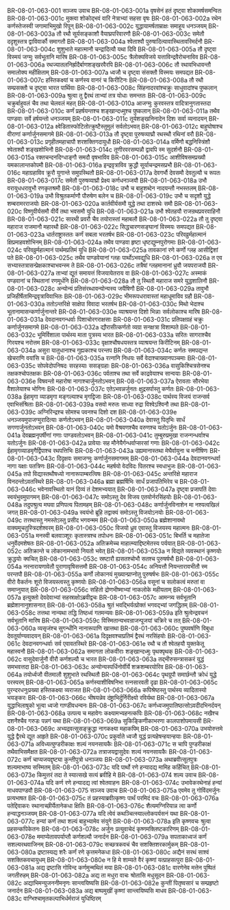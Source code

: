 BR-08-01-063-001  सञ्जय उवाच
BR-08-01-063-001a वृषसेनं हतं दृष्ट्वा शोकामर्षसमन्वितः
BR-08-01-063-001c मुक्त्वा शोकोद्भवं वारि नेत्राभ्यां सहसा वृषः
BR-08-01-063-002a रथेन कर्णस्तेजस्वी जगामाभिमुखो रिपून्
BR-08-01-063-002c युद्धायामर्षताम्राक्षः समाहूय धनञ्जयम्
BR-08-01-063-003a तौ रथौ सूर्यसङ्काशौ वैयाघ्रपरिवारणौ
BR-08-01-063-003c समेतौ ददृशुस्तत्र द्वाविवार्कौ समागतौ
BR-08-01-063-004a श्वेताश्वौ पुरुषादित्यावास्थितावरिमर्दनौ
BR-08-01-063-004c शुशुभाते महात्मानौ चन्द्रादित्यौ यथा दिवि
BR-08-01-063-005a तौ दृष्ट्वा विस्मयं जग्मुः सर्वभूतानि मारिष
BR-08-01-063-005c त्रैलोक्यविजये यत्ताविन्द्रवैरोचनाविव
BR-08-01-063-006a रथज्यातलनिर्ह्रादैर्बाणशङ्खरवैरपि
BR-08-01-063-006c तौ रथावभिधावन्तौ समालोक्य महीक्षिताम्
BR-08-01-063-007a ध्वजौ च दृष्ट्वा संसक्तौ विस्मयः समपद्यत
BR-08-01-063-007c हस्तिकक्ष्यां च कर्णस्य वानरं च किरीटिनः
BR-08-01-063-008a तौ रथौ सम्प्रसक्तौ च दृष्ट्वा भारत पार्थिवाः
BR-08-01-063-008c सिंहनादरवांश्चक्रुः साधुवादांश्च पुष्कलान्
BR-08-01-063-009a श्रुत्वा तु द्वैरथं ताभ्यां तत्र योधाः समन्ततः
BR-08-01-063-009c चक्रुर्बाहुवलं चैव तथा चेलवलं महत्
BR-08-01-063-010a आजग्मुः कुरवस्तत्र वादित्रानुगतास्तदा
BR-08-01-063-010c कर्णं प्रहर्षयन्तश्च शङ्खान्दध्मुश्च पुष्कलान्
BR-08-01-063-011a तथैव पाण्डवाः सर्वे हर्षयन्तो धनञ्जयम्
BR-08-01-063-011c तूर्यशङ्खनिनादेन दिशः सर्वा व्यनादयन्
BR-08-01-063-012a क्ष्वेडितास्फोटितोत्क्रुष्टैस्तुमुलं सर्वतोऽभवत्
BR-08-01-063-012c बाहुघोषाश्च वीराणां कर्णार्जुनसमागमे
BR-08-01-063-013a तौ दृष्ट्वा पुरुषव्याघ्रौ रथस्थौ रथिनां वरौ
BR-08-01-063-013c प्रगृहीतमहाचापौ शरशक्तिगदायुधौ
BR-08-01-063-014a वर्मिणौ बद्धनिस्त्रिंशौ श्वेताश्वौ शङ्खशोभिनौ
BR-08-01-063-014c तूणीरवरसम्पन्नौ द्वावपि स्म सुदर्शनौ
BR-08-01-063-015a रक्तचन्दनदिग्धाङ्गौ समदौ वृषभाविव
BR-08-01-063-015c आशीविषसमप्रख्यौ यमकालान्तकोपमौ
BR-08-01-063-016a इन्द्रवृत्राविव क्रुद्धौ सूर्याचन्द्रमसप्रभौ
BR-08-01-063-016c महाग्रहाविव क्रूरौ युगान्ते समुपस्थितौ
BR-08-01-063-017a देवगर्भौ देवसमौ देवतुल्यौ च रूपतः
BR-08-01-063-017c समेतौ पुरुषव्याघ्रौ प्रेक्ष्य कर्णधनञ्जयौ
BR-08-01-063-018a उभौ वरायुधधरावुभौ रणकृतश्रमौ
BR-08-01-063-018c उभौ च बाहुशब्देन नादयन्तौ नभस्तलम्
BR-08-01-063-019a उभौ विश्रुतकर्माणौ पौरुषेण बलेन च
BR-08-01-063-019c उभौ च सदृशौ युद्धे शम्बरामरराजयोः
BR-08-01-063-020a कार्तवीर्यसमौ युद्धे तथा दाशरथेः समौ
BR-08-01-063-020c विष्णुवीर्यसमौ वीर्ये तथा भवसमौ युधि
BR-08-01-063-021a उभौ श्वेतहयौ राजन्रथप्रवरवाहिनौ
BR-08-01-063-021c सारथी प्रवरौ चैव तयोरास्तां महाबलौ
BR-08-01-063-022a तौ तु दृष्ट्वा महाराज राजमानौ महारथौ
BR-08-01-063-022c सिद्धचारणसङ्घानां विस्मयः समपद्यत
BR-08-01-063-023a धार्तराष्ट्रास्ततः कर्णं सबला भरतर्षभ
BR-08-01-063-023c परिवव्रुर्महात्मानं क्षिप्रमाहवशोभिनम्
BR-08-01-063-024a तथैव पाण्डवा हृष्टा धृष्टद्युम्नपुरोगमाः
BR-08-01-063-024c परिवव्रुर्महात्मानं पार्थमप्रतिमं युधि
BR-08-01-063-025a तावकानां रणे कर्णो ग्लह आसीद्विशां पते
BR-08-01-063-025c तथैव पाण्डवेयानां ग्लहः पार्थोऽभवद्युधि
BR-08-01-063-026a त एव सभ्यास्तत्रासन्प्रेक्षकाश्चाभवन्स्म ते
BR-08-01-063-026c तत्रैषां ग्लहमानानां ध्रुवौ जयपराजयौ
BR-08-01-063-027a ताभ्यां द्यूतं समायत्तं विजयायेतराय वा
BR-08-01-063-027c अस्माकं पण्डवानां च स्थितानां रणमूर्धनि
BR-08-01-063-028a तौ तु स्थितौ महाराज समरे युद्धशालिनौ
BR-08-01-063-028c अन्योन्यं प्रतिसंरब्धावन्योन्यस्य जयैषिणौ
BR-08-01-063-029a तावुभौ प्रजिहीर्षेतामिन्द्रवृत्राविवाभितः
BR-08-01-063-029c भीमरूपधरावास्तां महाधूमाविव ग्रहौ
BR-08-01-063-030a ततोऽन्तरिक्षे साक्षेपा विवादा भरतर्षभ
BR-08-01-063-030c मिथो भेदाश्च भूतानामासन्कर्णार्जुनान्तरे
BR-08-01-063-030e व्याश्रयन्त दिशो भिन्नाः सर्वलोकाश्च मारिष
BR-08-01-063-031a देवदानवगन्धर्वाः पिशाचोरगराक्षसाः
BR-08-01-063-031c प्रतिपक्षग्रहं चक्रुः कर्णार्जुनसमागमे
BR-08-01-063-032a द्यौरासीत्कर्णतो व्यग्रा सनक्षत्रा विशाम्पते
BR-08-01-063-032c भूमिर्विशाला पार्थस्य माता पुत्रस्य भारत
BR-08-01-063-033a सरितः सागराश्चैव गिरयश्च नरोत्तम
BR-08-01-063-033c वृक्षाश्चौषधयस्तत्र व्याश्रयन्त किरीटिनम्
BR-08-01-063-034a असुरा यातुधानाश्च गुह्यकाश्च परन्तप
BR-08-01-063-034c कर्णतः समपद्यन्त खेचराणि वयांसि च
BR-08-01-063-035a रत्नानि निधयः सर्वे वेदाश्चाख्यानपञ्चमाः
BR-08-01-063-035c सोपवेदोपनिषदः सरहस्याः ससङ्ग्रहाः
BR-08-01-063-036a वासुकिश्चित्रसेनश्च तक्षकश्चोपतक्षकः
BR-08-01-063-036c पर्वताश्च तथा सर्वे काद्रवेयाश्च सान्वयाः
BR-08-01-063-036e विषवन्तो महारोषा नागाश्चार्जुनतोऽभवन्
BR-08-01-063-037a ऐरावताः सौरभेया वैशालेयाश्च भोगिनः
BR-08-01-063-037c एतेऽभवन्नर्जुनतः क्षुद्रसर्पास्तु कर्णतः
BR-08-01-063-038a ईहामृगा व्याडमृगा मङ्गल्याश्च मृगद्विजाः
BR-08-01-063-038c पार्थस्य विजयं राजन्सर्व एवाभिसंश्रिताः
BR-08-01-063-039a वसवो मरुतः साध्या रुद्रा विश्वेऽश्विनौ तथा
BR-08-01-063-039c अग्निरिन्द्रश्च सोमश्च पवनश्च दिशो दश
BR-08-01-063-039e धनञ्जयमुपाजग्मुरादित्याः कर्णतोऽभवन्
BR-08-01-063-040a देवास्तु पितृभिः सार्धं सगणार्जुनतोऽभवन्
BR-08-01-063-040c यमो वैश्रवणश्चैव वरुणश्च यतोऽर्जुनः
BR-08-01-063-041a देवब्रह्मनृपर्षीणां गणाः पाण्डवतोऽभवन्
BR-08-01-063-041c तुम्बुरुप्रमुखा राजन्गन्धर्वाश्च यतोऽर्जुनः
BR-08-01-063-042a प्रावेयाः सह मौनेयैर्गन्धर्वाप्सरसां गणाः
BR-08-01-063-042c ईहामृगव्याडमृगैर्द्विपाश्च रथपत्तिभिः
BR-08-01-063-043a उह्यमानास्तथा मेघैर्वायुना च मनीषिणः
BR-08-01-063-043c दिदृक्षवः समाजग्मुः कर्णार्जुनसमागमम्
BR-08-01-063-044a देवदानवगन्धर्वा नागा यक्षाः पतत्रिणः
BR-08-01-063-044c महर्षयो वेदविदः पितरश्च स्वधाभुजः
BR-08-01-063-045a तपो विद्यास्तथौषध्यो नानारूपाम्बरत्विषः
BR-08-01-063-045c अन्तरिक्षे महाराज विनदन्तोऽवतस्थिरे
BR-08-01-063-046a ब्रह्मा ब्रह्मर्षिभिः सार्धं प्रजापतिभिरेव च
BR-08-01-063-046c भवेनावस्थितो यानं दिव्यं तं देशमभ्ययात्
BR-08-01-063-047a दृष्ट्वा प्रजापतिं देवाः स्वयंभुवमुपागमन्
BR-08-01-063-047c समोऽस्तु देव विजय एतयोर्नरसिंहयोः
BR-08-01-063-048a तदुपश्रुत्य मघवा प्रणिपत्य पितामहम्
BR-08-01-063-048c कर्णार्जुनविनाशेन मा नश्यत्वखिलं जगत्
BR-08-01-063-049a स्वयंभो ब्रूहि तद्वाक्यं समोऽस्तु विजयोऽनयोः
BR-08-01-063-049c तत्तथास्तु नमस्तेऽस्तु प्रसीद भगवन्मम
BR-08-01-063-050a ब्रह्मेशानावथो वाक्यमूचतुस्त्रिदशेश्वरम्
BR-08-01-063-050c विजयो ध्रुव एवास्तु विजयस्य महात्मनः
BR-08-01-063-051a मनस्वी बलवाञ्शूरः कृतास्त्रश्च तपोधनः
BR-08-01-063-051c बिभर्ति च महातेजा धनुर्वेदमशेषतः
BR-08-01-063-052a अतिक्रमेच्च माहात्म्याद्दिष्टमेतस्य पर्ययात्
BR-08-01-063-052c अतिक्रान्ते च लोकानामभावो नियतो भवेत्
BR-08-01-063-053a न विद्यते व्यवस्थानं कृष्णयोः क्रुद्धयोः क्वचित्
BR-08-01-063-053c स्रष्टारौ ह्यसतश्चोभौ सतश्च पुरुषर्षभौ
BR-08-01-063-054a नरनारायणावेतौ पुराणावृषिसत्तमौ
BR-08-01-063-054c अनियत्तौ नियन्तारावभीतौ स्म परन्तपौ
BR-08-01-063-055a कर्णो लोकानयं मुख्यान्प्राप्नोतु पुरुषर्षभः
BR-08-01-063-055c वीरो वैकर्तनः शूरो विजयस्त्वस्तु कृष्णयोः
BR-08-01-063-056a वसूनां च सलोकत्वं मरुतां वा समाप्नुयात्
BR-08-01-063-056c सहितो द्रोणभीष्माभ्यां नाकलोके महीयताम्
BR-08-01-063-057a इत्युक्तो देवदेवाभ्यां सहस्राक्षोऽब्रवीद्वचः
BR-08-01-063-057c आमन्त्र्य सर्वभूतानि ब्रह्मेशानानुशासनात्
BR-08-01-063-058a श्रुतं भवद्भिर्यत्प्रोक्तं भगवद्भ्यां जगद्धितम्
BR-08-01-063-058c तत्तथा नान्यथा तद्धि तिष्ठध्वं गतमन्यवः
BR-08-01-063-059a इति श्रुत्वेन्द्रवचनं सर्वभूतानि मारिष
BR-08-01-063-059c विस्मितान्यभवन्राजन्पूजयां चक्रिरे च तत्
BR-08-01-063-060a व्यसृजंश्च सुगन्धीनि नानारूपाणि खात्तथा
BR-08-01-063-060c पुष्पवर्षाणि विबुधा देवतूर्याण्यवादयन्
BR-08-01-063-061a दिदृक्षवश्चाप्रतिमं द्वैरथं नरसिंहयोः
BR-08-01-063-061c देवदानवगन्धर्वाः सर्व एवावतस्थिरे
BR-08-01-063-061e रथौ च तौ श्वेतहयौ युक्तकेतू महास्वनौ
BR-08-01-063-062a समागता लोकवीराः शङ्खान्दध्मुः पृथक्पृथक्
BR-08-01-063-062c वासुदेवार्जुनौ वीरौ कर्णशल्यौ च भारत
BR-08-01-063-063a तद्भीरुसन्त्रासकरं युद्धं समभवत्तदा
BR-08-01-063-063c अन्योन्यस्पर्धिनोर्वीर्ये शक्रशम्बरयोरिव
BR-08-01-063-064a तयोर्ध्वजौ वीतमालौ शुशुभाते रथस्थितौ
BR-08-01-063-064c पृथग्रूपौ समार्छन्तौ क्रोधं युद्धे परस्परम्
BR-08-01-063-065a कर्णस्याशीविषनिभा रत्नसारवती दृढा
BR-08-01-063-065c पुरन्दरधनुःप्रख्या हस्तिकक्ष्या व्यराजत
BR-08-01-063-066a कपिश्रेष्ठस्तु पार्थस्य व्यादितास्यो भयङ्करः
BR-08-01-063-066c भीषयन्नेव दंष्ट्राभिर्दुर्निरीक्ष्यो रविर्यथा
BR-08-01-063-067a युद्धाभिलाषुको भूत्वा ध्वजो गाण्डीवधन्वनः
BR-08-01-063-067c कर्णध्वजमुपातिष्ठत्सोऽवदीदभिनर्दयन्
BR-08-01-063-068a उत्पत्य च महावेगः कक्ष्यामभ्यहनत्कपिः
BR-08-01-063-068c नखैश्च दशनैश्चैव गरुडः पन्नगं यथा
BR-08-01-063-069a सुकिङ्किणीकाभरणा कालपाशोपमायसी
BR-08-01-063-069c अभ्यद्रवत्सुसङ्क्रुद्धा नागकक्ष्या महाकपिम्
BR-08-01-063-070a उभयोरुत्तमे युद्धे द्वैरथे द्यूत आहृते
BR-08-01-063-070c प्रकुर्वाते ध्वजौ युद्धं प्रत्यहेषन्हयान्हयाः
BR-08-01-063-071a अविध्यत्पुण्डरीकाक्षः शल्यं नयनसायकैः
BR-08-01-063-071c स चापि पुण्डरीकाक्षं तथैवाभिसमैक्षत
BR-08-01-063-072a तत्राजयद्वासुदेवः शल्यं नयनसायकैः
BR-08-01-063-072c कर्णं चाप्यजयद्दृष्ट्या कुन्तीपुत्रो धनञ्जयः
BR-08-01-063-073a अथाब्रवीत्सूतपुत्रः शल्यमाभाष्य सस्मितम्
BR-08-01-063-073c यदि पार्थो रणे हन्यादद्य मामिह कर्हिचित्
BR-08-01-063-073e किमुत्तरं तदा ते स्यात्सखे सत्यं ब्रवीहि मे
BR-08-01-063-074  शल्य उवाच
BR-08-01-063-074a यदि कर्ण रणे हन्यादद्य त्वां श्वेतवाहनः
BR-08-01-063-074c उभावेकरथेनाहं हन्यां माधवपाण्डवौ
BR-08-01-063-075  सञ्जय उवाच
BR-08-01-063-075a एवमेव तु गोविंदमर्जुनः प्रत्यभाषत
BR-08-01-063-075c तं प्रहस्याब्रवीत्कृष्णः पार्थं परमिदं वचः
BR-08-01-063-076a पतेद्दिवाकरः स्थानाच्छीर्येतानेकधा क्षितिः
BR-08-01-063-076c शैत्यमग्निरियान्न त्वा कर्णो हन्याद्धनञ्जयम्
BR-08-01-063-077a यदि त्वेवं कथञ्चित्स्याल्लोकपर्यसनं यथा
BR-08-01-063-077c हन्यां कर्णं तथा शल्यं बाहुभ्यामेव संयुगे
BR-08-01-063-078a इति कृष्णवचः श्रुत्वा प्रहसन्कपिकेतनः
BR-08-01-063-078c अर्जुनः प्रत्युवाचेदं कृष्णमक्लिष्टकारिणम्
BR-08-01-063-078e ममाप्येतावपर्याप्तौ कर्णशल्यौ जनार्दन
BR-08-01-063-079a सपताकाध्वजं कर्णं सशल्यरथवाजिनम्
BR-08-01-063-079c सच्छत्रकवचं चैव सशक्तिशरकार्मुकम्
BR-08-01-063-080a द्रष्टास्यद्य शरैः कर्णं रणे कृत्तमनेकधा
BR-08-01-063-080c अद्यैनं सरथं साश्वं सशक्तिकवचायुधम्
BR-08-01-063-080e न हि मे शाम्यते वैरं कृष्णां यत्प्राहसत्पुरा
BR-08-01-063-081a अद्य द्रष्टासि गोविन्द कर्णमुन्मथितं मया
BR-08-01-063-081c वारणेनेव मत्तेन पुष्पितं जगतीरुहम्
BR-08-01-063-082a अद्य ता मधुरा वाचः श्रोतासि मधुसूदन
BR-08-01-063-082c अद्याभिमन्युजननीमनृणः सान्त्वयिष्यसि
BR-08-01-063-082e कुन्तीं पितृष्वसारं च सम्प्रहृष्टो जनार्दन
BR-08-01-063-083a अद्य बाष्पमुखीं कृष्णां सान्त्वयिष्यसि माधव
BR-08-01-063-083c वाग्भिश्चामृतकल्पाभिर्धर्मराजं युधिष्ठिरम्

